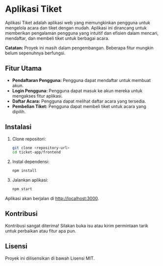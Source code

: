 # Aplikasi Tiket

Aplikasi Tiket adalah aplikasi web yang memungkinkan pengguna untuk mengelola acara dan tiket dengan mudah. Aplikasi ini dirancang untuk memberikan pengalaman pengguna yang intuitif dan efisien dalam mencari, mendaftar, dan membeli tiket untuk berbagai acara.

**Catatan:** Proyek ini masih dalam pengembangan. Beberapa fitur mungkin belum sepenuhnya berfungsi.

## Fitur Utama

- **Pendaftaran Pengguna:** Pengguna dapat mendaftar untuk membuat akun.
- **Login Pengguna:** Pengguna dapat masuk ke akun mereka untuk mengakses fitur aplikasi.
- **Daftar Acara:** Pengguna dapat melihat daftar acara yang tersedia.
- **Pembelian Tiket:** Pengguna dapat membeli tiket untuk acara yang dipilih.

## Instalasi

1. Clone repositori:
   ```bash
   git clone <repository-url>
   cd ticket-app/frontend
   ```

2. Instal dependensi:
   ```bash
   npm install
   ```

3. Jalankan aplikasi:
   ```bash
   npm start
   ```

Aplikasi akan berjalan di [http://localhost:3000](http://localhost:3000).

## Kontribusi

Kontribusi sangat diterima! Silakan buka isu atau kirim permintaan tarik untuk perbaikan atau fitur apa pun.

## Lisensi

Proyek ini dilisensikan di bawah Lisensi MIT.
